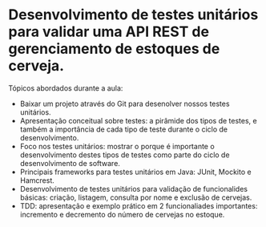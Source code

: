 # Desenvolvimento de testes unitários para validar uma API REST de gerenciamento de estoques de cerveja. 

Tópicos abordados durante a aula:
 - Baixar um projeto através do Git para desenolver nossos testes unitários.
 - Apresentação conceitual sobre testes: a pirâmide dos tipos de testes, e também a importância de cada tipo de teste durante o ciclo de desenvolvimento.
 - Foco nos testes unitários: mostrar o porque é importante o desenvolvimento destes tipos de testes como parte do ciclo de desenvolvimento de software.
 - Principais frameworks para testes unitários em Java: JUnit, Mockito e Hamcrest.
 - Desenvolvimento de testes unitários para validação de funcionalides básicas: criação, listagem, consulta por nome e exclusão de cervejas.
 - TDD: apresentação e exemplo prático em 2 funcionaliades importantes: incremento e decremento do número de cervejas no estoque.
